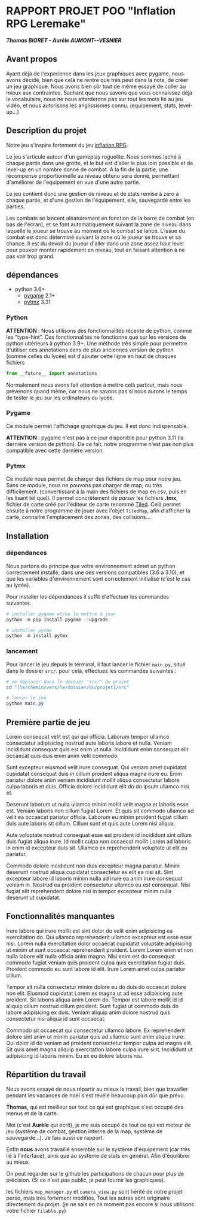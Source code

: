 # RAPPORT PROJET POO "Inflation RPG Leremake"

***Thomas BIORET - Aurèle AUMONT--VESNIER***

## Avant propos
Ayant déjà de l'experience dans les jeux graphiques avec pygame,
nous avons décidé, bien que celà ne rentre que très peut dans la note,
de créer un jeu graphique. Nous avons bien sûr tout de même essayé de coller au mieux aux contraintes. Sachant que nous savons que vous connaissez déjà le vocabulaire, nous ne nous attarderons pas sur tout les mots lié au jeu vidéo, et nous autorisons les anglissismes connu. (equipement, stats, level-up...)

## Description du projet
Notre jeu s'inspire fortement du jeu [inflation RPG](https://play.google.com/store/apps/details?id=air.infurerpgkuesuto&hl=fr).

Le jeu s'articule autour d'un gameplay roguelite. Nous sommes laché à chaque partie dans une grotte, et le but est d'aller le plus loin possible et de level-up en un nombre donné de combat. A la fin de la partie, une récompense proportionnelle au niveau obtenu sera donné, permettant d'améliorer de l'equipement en vue d'une autre partie.

Le jeu contient donc une gestion de niveau et de stats remise à zéro à chaque partie, et d'une gestion de l'équipement, elle, sauvegardé entre les parties.

Les combats se lancent aléatoirement en fonction de la barre de combat (en bas de l'écran), et se font automatiquement suivant la zone de niveau dans laquelle le joueur se trouve au moment où le combat se lance. L'issue du combat est donc déterminé suivant la zone où le joueur se trouve et sa chance. Il est du devoir du joueur d'aller dans une zone assez haut level pour pouvoir monter rapidement en niveau, tout en faisant attention à ne pas voir trop grand.

## dépendances

- python 3.6+
  - [pygame](https://github.com/pygame/pygame) 2.1+
  - [pytmx](https://github.com/bitcraft/pytmx) 3.31
  
### Python

**ATTENTION** : Nous utilisons des fonctionnalités récente de python, comme les "type-hint". Ces fonctionnalités ne fonctionne que sur les versions de python ultérieurs à python 3.9+.
Une méthode très simple pour permettre d'utiliser ces annotations dans de plus anciennes version de python (comme celles du lycée) est d'ajouter cette ligne en haut de chaques fichiers
```py
from __future__ import annotations
```
Normalement nous avons fait attention à mettre celà partout, mais nous prévenons quand même, car nous ne savons pas si nous aurons le temps de tester le jeu sur les ordinateurs du lycée.

### Pygame
Ce module permet l'affichage graphique du jeu. Il est donc indispensable.

**ATTENTION** : pygame n'est pas à ce jour disponible pour python 3.11 (la dernière version de python). De ce fait, notre programme n'est pas non plus compatible avec cette dernière version.

### Pytmx
Ce module nous permet de charger des fichiers de map pour notre jeu. Sans ce module, nous ne pouvons pas charger de map, ou très difficilement. (convertissant à la main des fichiers de map en csv, puis en les lisant tel quel). Il permet concrêtement de *parser* les fichiers **.tmx**, fichier de carte créé par l'éditeur de carte renommé [Tiled](https://www.mapeditor.org/). Celà permet ensuite à notre programme de jouer avec l'objet `TiledMap`, afin d'afficher la carte, connaitre l'emplacement des zones, des collisions...


## Installation

### dépendances
Nous partons du principe que votre environnement admet un python correctement installé, dans une des versions compatibles (3.6 à 3.10), et que les variables d'environnement sont correctement initialisé (c'est le cas au lycée).

Pour installer les dépendances il suffit d'effectuer les commandes suivantes.
```powershell
# installer pygame et/ou le mettre à jour
python -m pip install pygame --upgrade

# installer pytmx
python -m install pytmx
```

### lancement
Pour lancer le jeu depuis le terminal, il faut lancer le fichier `main.py`, situé dans le dossier `src/`. pour celà, effectuez les commandes suivantes :
```powershell
# se déplacer dans le dossier "src/" du projet
cd "[le/chemin/vers/le/dossier/du/projet]/src"

# lancer le jeu
python main.py
```

## Première partie de jeu

Lorem consequat velit est qui qui officia. Laborum tempor ullamco consectetur adipisicing nostrud aute laboris labore et nulla. Veniam incididunt consequat quis est enim ut nulla. Incididunt enim consequat elit occaecat quis duis enim anim velit commodo.

Sunt excepteur eiusmod velit irure consequat. Qui veniam amet cupidatat cupidatat consequat duis in cillum proident aliqua magna irure eu. Enim pariatur dolore anim veniam incididunt mollit aliqua consectetur labore culpa laboris et duis. Officia dolore incididunt elit do do ipsum ullamco nisi et.

Deserunt laborum ut nulla ullamco minim mollit velit magna et laboris esse est. Veniam laboris non cillum fugiat Lorem. Et quis sit commodo ullamco ad velit ea occaecat pariatur officia. Laborum eu minim proident fugiat cillum duis aute laboris sit cillum. Cillum sunt et quis aute Lorem nisi aliqua.

Aute voluptate nostrud consequat esse est proident id incididunt sint cillum duis fugiat aliqua irure. Id mollit culpa non occaecat mollit Lorem ad laboris in enim id excepteur duis sit. Ullamco ex reprehenderit voluptate ut elit eu pariatur.

Commodo dolore incididunt non duis excepteur magna pariatur. Minim deserunt nostrud aliqua cupidatat consectetur ex elit ea nisi sit. Sint excepteur labore id laboris minim nulla ad irure ea anim irure consequat veniam in. Nostrud ea proident consectetur ullamco eu est consequat. Nisi fugiat elit reprehenderit dolore nisi in tempor excepteur minim nulla deserunt ut cupidatat.

## Fonctionnalités manquantes

Irure labore qui irure mollit est sint dolor do velit enim adipisicing ea exercitation do. Qui ullamco reprehenderit ullamco excepteur est esse esse nisi. Lorem nulla exercitation dolor occaecat cupidatat voluptate adipisicing ut minim ut sunt occaecat reprehenderit proident. Lorem Lorem enim et non nulla labore elit nulla officia anim magna. Nisi enim est do consequat commodo fugiat veniam quis proident culpa quis exercitation fugiat duis. Proident commodo eu sunt labore id elit. Irure Lorem amet culpa pariatur cillum.

Tempor sit nulla consectetur minim dolore eu do duis do occaecat dolore non elit. Eiusmod cupidatat Lorem ex magna ut ad esse adipisicing aute proident. Sit laboris aliqua anim Lorem do. Tempor est labore mollit id id aliquip cillum nostrud cillum proident. Sunt fugiat ut commodo duis do labore adipisicing ex duis. Veniam aliquip anim dolore nostrud quis consectetur nisi aliqua id sunt occaecat.

Commodo sit occaecat qui consectetur ullamco labore. Ex reprehenderit dolore sint anim ut minim pariatur quis ad ullamco sunt enim aliqua irure. Qui dolor id do veniam ad proident consectetur tempor culpa ad magna elit. Sit quis amet magna aliquip exercitation labore culpa irure sint. Incididunt ut adipisicing id laboris minim. Eu ex eu dolore laboris nisi.

## Répartition du travail

Nous avons essayé de nous répartir au mieux le travail, bien que travailler pendant les vacances de noël s'est révélé beaucoup plus dûr que prévu.

**Thomas**, qui est meilleur sur tout ce qui est graphique s'est occupé des menus et de la carte.

Moi (c'est **Aurèle** qui écrit), je me suis occupé de tout ce qui est moteur de jeu (système de combat, gestion interne de la map, système de sauvegarde...). Je fais aussi ce rapport.

Enfin **nous** avons travaillé ensemble sur le système d'équipement (car très lié à l'interface), ainsi que au système de stats en général. Afin d'équilibrer au mieux.

On peut regarder sur le github les participations de chacun pour plus de précision. (Si ce n'est pas public, je peut fournir les graphiques).

les fichiers `map_manager.py` et `camera_view.py` sont hérité de notre projet perso, mais très fortement modifiés. Tout les autres sont originaire directement du projet. (je ne sais en ce moment pas encore si nous utilisons votre fichier `filable.py`)